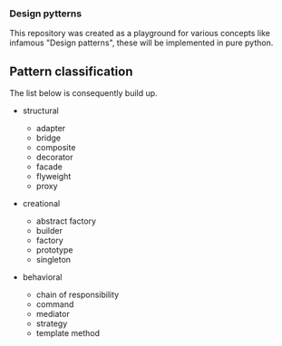 ### Design pytterns

This repository was created as a playground for various concepts like infamous "Design patterns",
these will be implemented in pure python.

## Pattern classification

The list below is consequently build up.

- structural
  - adapter
  - bridge
  - composite
  - decorator
  - facade
  - flyweight
  - proxy

- creational
  - abstract factory
  - builder
  - factory
  - prototype
  - singleton

- behavioral
  - chain of responsibility
  - command
  - mediator
  - strategy
  - template method
